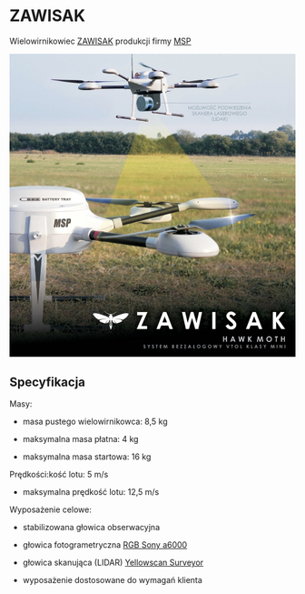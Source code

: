 # ZAWISAK

Wielowirnikowiec [ZAWISAK](https://uav.com.pl/pl/co-robimy/bsl/zawisak) produkcji firmy [MSP](https://uav.com.pl/pl)

![ZAWISAK](images/zawisak.jpg)

## Specyfikacja

Masy:

- masa pustego wielowirnikowca: 8,5 kg

- maksymalna masa płatna: 4 kg

- maksymalna masa startowa: 16 kg

Prędkości:kość lotu: 5 m/s

- maksymalna prędkość lotu: 12,5 m/s

Wyposażenie celowe:

- stabilizowana głowica obserwacyjna

- głowica fotogrametryczna [RGB Sony a6000](https://www.dxomark.com/Cameras/Sony/A6000---Specifications)

- głowica skanująca (LIDAR) [Yellowscan Surveyor](https://www.yellowscan-lidar.com/products/yellowscan-surveyor) 

- wyposażenie dostosowane do wymagań klienta



